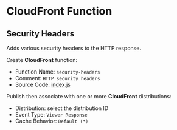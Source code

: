 # CloudFront Function
## Security Headers

Adds various security headers to the HTTP response.

Create **CloudFront** function:

- Function Name: `security-headers`
- Comment: `HTTP security headers`
- Source Code: [index.js](index.js)

Publish then associate with one or more **CloudFront** distributions:

- Distribution: select the distribution ID
- Event Type: `Viewer Response`
- Cache Behavior: `Default (*)`
